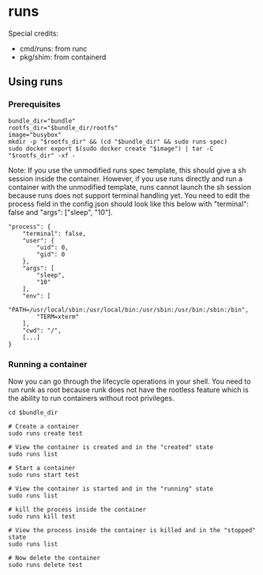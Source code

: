 # runs

Special credits:

- cmd/runs: from runc
- pkg/shim: from containerd

## Using runs

### Prerequisites

```
bundle_dir="bundle"
rootfs_dir="$bundle_dir/rootfs"
image="busybox"
mkdir -p "$rootfs_dir" && (cd "$bundle_dir" && sudo runs spec)
sudo docker export $(sudo docker create "$image") | tar -C "$rootfs_dir" -xf -
```

Note: If you use the unmodified runs spec template, this should give a sh session inside the container. However, if you use runs directly and run a container with the unmodified template, runs cannot launch the sh session because runs does not support terminal handling yet. You need to edit the process field in the config.json should look like this below with "terminal": false and "args": ["sleep", "10"].

```
"process": {
    "terminal": false,
    "user": {
        "uid": 0,
        "gid": 0
    },
    "args": [
        "sleep",
        "10"
    ],
    "env": [
        "PATH=/usr/local/sbin:/usr/local/bin:/usr/sbin:/usr/bin:/sbin:/bin",
        "TERM=xterm"
    ],
    "cwd": "/",
    [...]
}
```

### Running a container
Now you can go through the lifecycle operations in your shell. You need to run runk as root because runk does not have the rootless feature which is the ability to run containers without root privileges.

```
cd $bundle_dir

# Create a container
sudo runs create test

# View the container is created and in the "created" state
sudo runs list

# Start a container
sudo runs start test

# View the container is started and in the "running" state
sudo runs list

# kill the process inside the container
sudo runs kill test

# View the process inside the container is killed and in the "stopped" state
sudo runs list

# Now delete the container
sudo runs delete test
```

